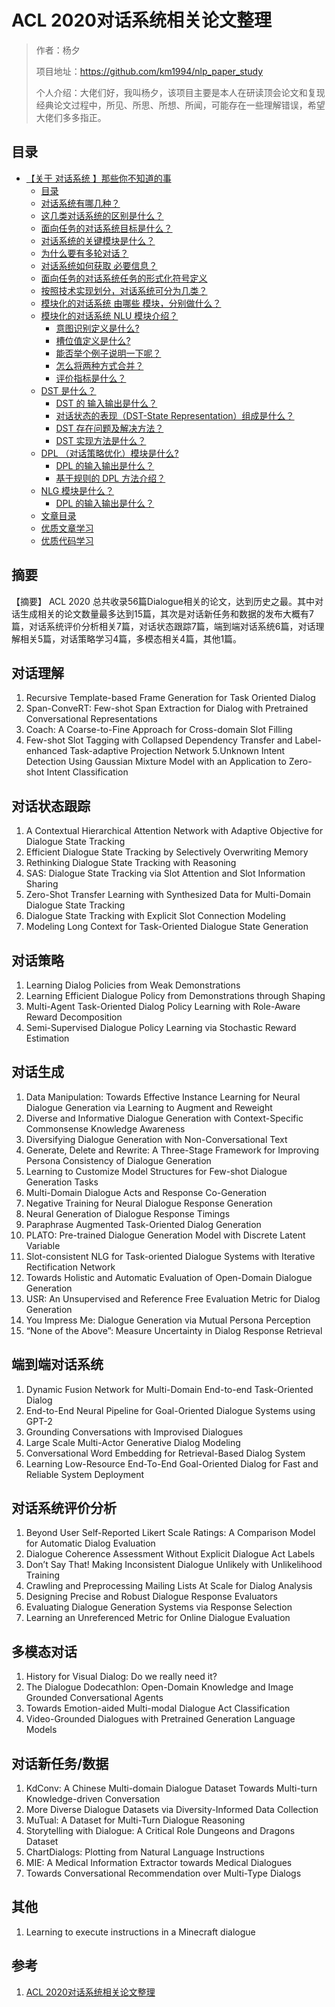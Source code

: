 # ACL 2020对话系统相关论文整理

> 作者：杨夕
> 
> 项目地址：https://github.com/km1994/nlp_paper_study
> 
> 个人介绍：大佬们好，我叫杨夕，该项目主要是本人在研读顶会论文和复现经典论文过程中，所见、所思、所想、所闻，可能存在一些理解错误，希望大佬们多多指正。
> 

## 目录

- [【关于 对话系统 】那些你不知道的事](#关于-对话系统-那些你不知道的事)
  - [目录](#目录)
  - [对话系统有哪几种？](#对话系统有哪几种)
  - [这几类对话系统的区别是什么？](#这几类对话系统的区别是什么)
  - [面向任务的对话系统目标是什么？](#面向任务的对话系统目标是什么)
  - [对话系统的关键模块是什么？](#对话系统的关键模块是什么)
  - [为什么要有多轮对话？](#为什么要有多轮对话)
  - [对话系统如何获取 必要信息？](#对话系统如何获取-必要信息)
  - [面向任务的对话系统任务的形式化符号定义](#面向任务的对话系统任务的形式化符号定义)
  - [按照技术实现划分，对话系统可分为几类？](#按照技术实现划分对话系统可分为几类)
  - [模块化的对话系统 由哪些 模块，分别做什么？](#模块化的对话系统-由哪些-模块分别做什么)
  - [模块化的对话系统 NLU 模块介绍？](#模块化的对话系统-nlu-模块介绍)
    - [意图识别定义是什么?](#意图识别定义是什么)
    - [槽位值定义是什么?](#槽位值定义是什么)
    - [能否举个例子说明一下呢？](#能否举个例子说明一下呢)
    - [怎么将两种方式合并？](#怎么将两种方式合并)
    - [评价指标是什么？](#评价指标是什么)
  - [DST 是什么？](#dst-是什么)
    - [DST 的 输入输出是什么？](#dst-的-输入输出是什么)
    - [对话状态的表现（DST-State Representation）组成是什么？](#对话状态的表现dst-state-representation组成是什么)
    - [DST 存在问题及解决方法？](#dst-存在问题及解决方法)
    - [DST 实现方法是什么？](#dst-实现方法是什么)
  - [DPL （对话策略优化）模块是什么?](#dpl-对话策略优化模块是什么)
    - [DPL 的输入输出是什么？](#dpl-的输入输出是什么)
    - [基于规则的 DPL 方法介绍？](#基于规则的-dpl-方法介绍)
  - [NLG 模块是什么？](#nlg-模块是什么)
    - [DPL 的输入输出是什么？](#dpl-的输入输出是什么-1)
  - [文章目录](#文章目录)
  - [优质文章学习](#优质文章学习)
  - [优质代码学习](#优质代码学习)


## 摘要

【摘要】 ACL 2020 总共收录56篇Dialogue相关的论文，达到历史之最。其中对话生成相关的论文数量最多达到15篇，其次是对话新任务和数据的发布大概有7篇，对话系统评价分析相关7篇，对话状态跟踪7篇，端到端对话系统6篇，对话理解相关5篇，对话策略学习4篇，多模态相关4篇，其他1篇。

## 对话理解
1. Recursive Template-based Frame Generation for Task Oriented Dialog
2. Span-ConveRT: Few-shot Span Extraction for Dialog with Pretrained Conversational Representations
3. Coach: A Coarse-to-Fine Approach for Cross-domain Slot Filling
4. Few-shot Slot Tagging with Collapsed Dependency Transfer and Label-enhanced Task-adaptive Projection Network
5.Unknown Intent Detection Using Gaussian Mixture Model with an Application to Zero-shot Intent Classification
## 对话状态跟踪
1. A Contextual Hierarchical Attention Network with Adaptive Objective for Dialogue State Tracking
2. Efficient Dialogue State Tracking by Selectively Overwriting Memory
3. Rethinking Dialogue State Tracking with Reasoning
4. SAS: Dialogue State Tracking via Slot Attention and Slot Information Sharing
5. Zero-Shot Transfer Learning with Synthesized Data for Multi-Domain Dialogue State Tracking
6. Dialogue State Tracking with Explicit Slot Connection Modeling
7. Modeling Long Context for Task-Oriented Dialogue State Generation
## 对话策略
1. Learning Dialog Policies from Weak Demonstrations
2. Learning Efficient Dialogue Policy from Demonstrations through Shaping
3. Multi-Agent Task-Oriented Dialog Policy Learning with Role-Aware Reward Decomposition
4. Semi-Supervised Dialogue Policy Learning via Stochastic Reward Estimation
## 对话生成
1. Data Manipulation: Towards Effective Instance Learning for Neural Dialogue Generation via Learning to Augment and Reweight
2. Diverse and Informative Dialogue Generation with Context-Specific Commonsense Knowledge Awareness
3. Diversifying Dialogue Generation with Non-Conversational Text
4. Generate, Delete and Rewrite: A Three-Stage Framework for Improving Persona Consistency of Dialogue Generation
5. Learning to Customize Model Structures for Few-shot Dialogue Generation Tasks
6. Multi-Domain Dialogue Acts and Response Co-Generation
7. Negative Training for Neural Dialogue Response Generation
8. Neural Generation of Dialogue Response Timings
9. Paraphrase Augmented Task-Oriented Dialog Generation
10. PLATO: Pre-trained Dialogue Generation Model with Discrete Latent Variable
11. Slot-consistent NLG for Task-oriented Dialogue Systems with Iterative Rectification Network
12. Towards Holistic and Automatic Evaluation of Open-Domain Dialogue Generation
13. USR: An Unsupervised and Reference Free Evaluation Metric for Dialog Generation
14. You Impress Me: Dialogue Generation via Mutual Persona Perception
15. “None of the Above”: Measure Uncertainty in Dialog Response Retrieval
## 端到端对话系统
1. Dynamic Fusion Network for Multi-Domain End-to-end Task-Oriented Dialog
2. End-to-End Neural Pipeline for Goal-Oriented Dialogue Systems using GPT-2
3. Grounding Conversations with Improvised Dialogues
4. Large Scale Multi-Actor Generative Dialog Modeling
5. Conversational Word Embedding for Retrieval-Based Dialog System
6. Learning Low-Resource End-To-End Goal-Oriented Dialog for Fast and Reliable System Deployment
## 对话系统评价分析
1. Beyond User Self-Reported Likert Scale Ratings: A Comparison Model for Automatic Dialog Evaluation
2. Dialogue Coherence Assessment Without Explicit Dialogue Act Labels
3. Don’t Say That! Making Inconsistent Dialogue Unlikely with Unlikelihood Training
4. Crawling and Preprocessing Mailing Lists At Scale for Dialog Analysis
5. Designing Precise and Robust Dialogue Response Evaluators
6. Evaluating Dialogue Generation Systems via Response Selection
7. Learning an Unreferenced Metric for Online Dialogue Evaluation
## 多模态对话
1. History for Visual Dialog: Do we really need it?
2. The Dialogue Dodecathlon: Open-Domain Knowledge and Image Grounded Conversational Agents
3. Towards Emotion-aided Multi-modal Dialogue Act Classification
4. Video-Grounded Dialogues with Pretrained Generation Language Models
## 对话新任务/数据
1. KdConv: A Chinese Multi-domain Dialogue Dataset Towards Multi-turn Knowledge-driven Conversation
2. More Diverse Dialogue Datasets via Diversity-Informed Data Collection
3. MuTual: A Dataset for Multi-Turn Dialogue Reasoning
4. Storytelling with Dialogue: A Critical Role Dungeons and Dragons Dataset
5. ChartDialogs: Plotting from Natural Language Instructions
6. MIE: A Medical Information Extractor towards Medical Dialogues
7. Towards Conversational Recommendation over Multi-Type Dialogs
## 其他
1. Learning to execute instructions in a Minecraft dialogue

## 参考
1. [ACL 2020对话系统相关论文整理](https://bbs.huaweicloud.com/blogs/171902)

